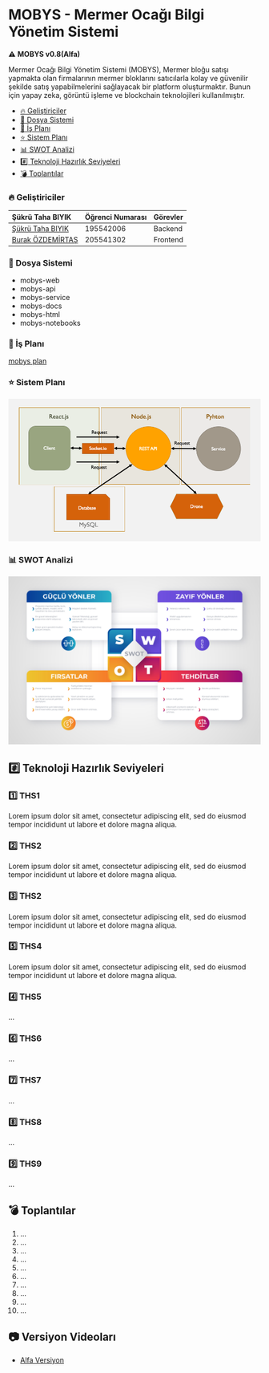 # MOBYS - Mermer Ocağı Bilgi Yönetim Sistemi

 :warning: **MOBYS v0.8(Alfa)**

Mermer Ocağı Bilgi Yönetim Sistemi (MOBYS), Mermer bloğu satışı yapmakta olan firmalarının mermer bloklarını satıcılarla kolay ve güvenilir şekilde satış yapabilmelerini sağlayacak bir platform oluşturmaktır. Bunun için yapay zeka, görüntü işleme ve blockchain teknolojileri kullanılmıştır.

* [:fire: Geliştiriciler](#fire-geliştiriciler)
* [:file_folder: Dosya Sistemi](#file_folder-dosya-sistemi)
* [:calendar: İş Planı](#calendar-i̇ş-planı)
* [:star: Sistem Planı](#star-sistem-planı)
* [:bar_chart: SWOT Analizi](#bar_chart-swot-analizi)
* [:hash: Teknoloji Hazırlık Seviyeleri](#hash-teknoloji-hazırlık-seviyeleri)
* [:bomb: Toplantılar](#bomb-toplantılar)


### :fire: Geliştiriciler
| Şükrü Taha BIYIK | Öğrenci Numarası | Görevler |
| :--- | :--- | :--- |
| [Şükrü Taha BIYIK](https://github.com/ultimate-dev) | 195542006 | Backend |
| [Burak ÖZDEMİRTAŞ](https://github.com/burakozdemirtas) | 205541302 | Frontend |

### :file_folder: Dosya Sistemi
* mobys-web
* mobys-api
* mobys-service
* mobys-docs
* mobys-html
* mobys-notebooks

### :calendar: İş Planı
[mobys plan](https://github.com/users/ultimate-dev/projects/4)

### :star: Sistem Planı
![Sistem Planı](https://github.com/ultimate-dev/mobys/blob/main/mobys-docs/sistem-yapisi.png)

### :bar_chart: SWOT Analizi
![SWOT Analizi](https://github.com/ultimate-dev/mobys/blob/main/mobys-docs/swot-analizi.jpg)

## :hash: Teknoloji Hazırlık Seviyeleri

###  :one: THS1
Lorem ipsum dolor sit amet, consectetur adipiscing elit, sed do eiusmod tempor incididunt ut labore et dolore magna aliqua.

###  :two: THS2
Lorem ipsum dolor sit amet, consectetur adipiscing elit, sed do eiusmod tempor incididunt ut labore et dolore magna aliqua.

###  :three: THS2
Lorem ipsum dolor sit amet, consectetur adipiscing elit, sed do eiusmod tempor incididunt ut labore et dolore magna aliqua.

###  :five: THS4
Lorem ipsum dolor sit amet, consectetur adipiscing elit, sed do eiusmod tempor incididunt ut labore et dolore magna aliqua.

###  :four: THS5
...

###  :six: THS6
...

###  :seven: THS7
...

###  :eight: THS8
...

### :nine:  THS9
...

## :bomb: Toplantılar

1. ...
2. ...
3. ...
4. ...
5. ...
6. ...
7. ...
8. ...
9. ...
10. ...

## :camera: Versiyon Videoları
* [Alfa Versiyon](https://youtu.be/HNrZELbpmrc)
